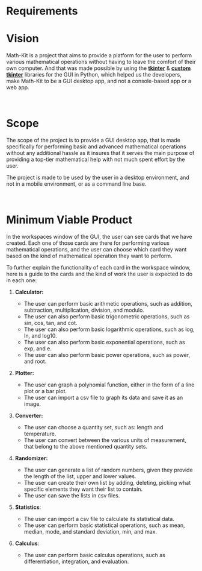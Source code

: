 # **Requirements**

# **Vision**

Math-Kit is a project that aims to provide a platform for the user to perform various mathematical operations without having to leave the comfort of their own computer. And that was made possible by using the [**tkinter**](https://docs.python.org/3/library/tkinter.html) & [**custom tkinter**](https://github.com/TomSchimansky/CustomTkinter) libraries for the GUI in Python, which helped us the developers, make Math-Kit to be a GUI desktop app, and not a console-based app or a web app.

<br>

# **Scope**

The scope of the project is to provide a GUI desktop app, that is made specifically for performing basic and advanced mathematical operations without any additional hassle as it insures that it serves the main purpose of providing a top-tier mathematical help with not much spent effort by the user.

The project is made to be used by the user in a desktop environment, and not in a mobile environment, or as a command line base.

<br>


# **Minimum Viable Product**

In the workspaces window of the GUI, the user can see cards that we have created. Each one of those cards are there for performing various mathematical operations, and the user can choose which card they want based on the kind of mathematical operation they want to perform.

To further explain the functionality of each card in the workspace window, here is a guide to the cards and the kind of work the user is expected to do in each one:

1. **Calculator:**
    - The user can perform basic arithmetic operations, such as addition, subtraction, multiplication, division, and modulo.
    - The user can also perform basic trigonometric operations, such as sin, cos, tan, and cot.
    - The user can also perform basic logarithmic operations, such as log, ln, and log10.
    - The user can also perform basic exponential operations, such as exp, and e.
    - The user can also perform basic power operations, such as power, and root.

2. **Plotter:**
    - The user can graph a polynomial function, either in the form of a line plot or a bar plot.
    - The user can import a csv file to graph its data and save it as an image.

3. **Converter:**
    - The user can choose a quantity set, such as: length and temperature.
    - The user can convert between the various units of measurement, that belong to the above mentioned quantity sets.

4. **Randomizer:**
    - The user can generate a list of random numbers, given they provide the length of the list, upper and lower values.
    - The user can create their own list by adding, deleting, picking what specific elements they want their list to contain.
    - The user can save the lists in csv files.


5. **Statistics**:
    - The user can import a csv file to calculate its statistical data.
    - The user can perform basic statistical operations, such as mean, median, mode, and standard deviation, min, and max.

6. **Calculus**:
    - The user can perform basic calculus operations, such as differentiation, integration, and evaluation.

